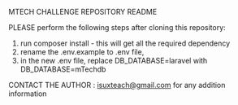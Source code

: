 MTECH CHALLENGE REPOSITORY README

PLEASE perform the following steps after cloning this repository:

1. run composer install -  this will get all the required dependency
2. rename the  .env.example to .env file, 
3. in the new .env file, replace DB_DATABASE=laravel with DB_DATABASE=mTechdb



CONTACT THE AUTHOR : isuxteach@gmail.com for any addition information